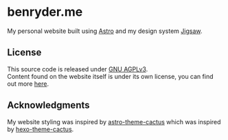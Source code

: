 # benryder.me
My personal website built using [Astro](https://astro.build/) and my design system [Jigsaw](https://github.com/ben-ryder/jigsaw).

## License
This source code is released under [GNU AGPLv3](https://choosealicense.com/licenses/agpl-3.0/).  
Content found on the website itself is under its own license, you can find out more [here](https://benryder.me/licenses).

## Acknowledgments
My website styling was inspired by [astro-theme-cactus](https://github.com/chrismwilliams/astro-theme-cactus) which was inspired by [hexo-theme-cactus](https://github.com/probberechts/hexo-theme-cactus).  
